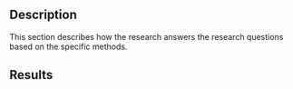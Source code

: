 ## Description
This section describes how the research answers the research questions based on the specific methods.

## Results

